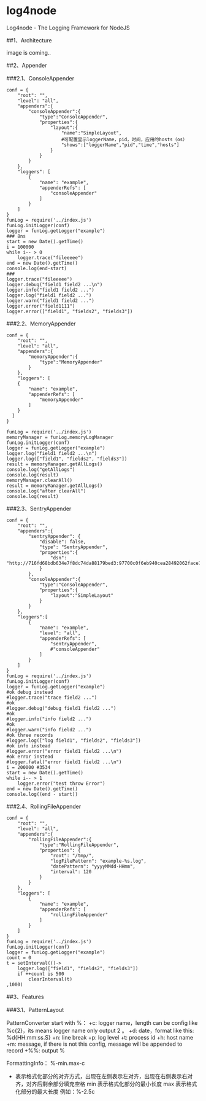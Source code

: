 # log4node
Log4node - The Logging Framework for NodeJS

##1、Architecture

image is coming..

##2、Appender

###2.1、ConsoleAppender

```
conf = {
    "root": "",
    "level": "all",
    "appenders":{
        "consoleAppender":{
            "type":"ConsoleAppender",
            "properties":{
                "layout":{
                    "name":"SimpleLayout",
                    #可配置显示loggerName，pid，时间，应用的hosts（os）
                    "shows":["loggerName","pid","time","hosts"]
                }
            }
        }
    },
    "loggers": [
        {
            "name": "example",
            "appenderRefs": [
                "consoleAppender"
            ]
        }
    ]
}
funLog = require('../index.js')
funLog.initLogger(conf)
logger = funLog.getLogger("example")
### 8ns
start = new Date().getTime()
i = 100000
while i-- > 0
    logger.trace("fileeeee")
end = new Date().getTime()
console.log(end-start)
###
logger.trace("fileeeee")
logger.debug("field1 field2 ...\n")
logger.info("field1 field2 ...")
logger.log("field1 field2 ...")
logger.warn("field1 field2 ...")
logger.error("field1111")
logger.error(["field1", "fields2", "fields3"])
```

###2.2、MemoryAppender

```
conf = {
    "root": "",
    "level": "all",
    "appenders":{
        "memoryAppender":{
            "type":"MemoryAppender"
        }
    },
    "loggers": [
    {
        "name": "example",
        "appenderRefs": [
            "memoryAppender"
        ]
    }
  ]
}

funLog = require('../index.js')
memoryManager = funLog.memoryLogManager
funLog.initLogger(conf)
logger = funLog.getLogger("example")
logger.log("field1 field2 ...\n")
logger.log(["field1", "fields2", "fields3"])
result = memoryManager.getAllLogs()
console.log("getAllLogs")
console.log(result)
memoryManager.clearAll()
result = memoryManager.getAllLogs()
console.log("after clearAll")
console.log(result)

```

###2.3、SentryAppender

```
conf = {
    "root": "",
    "appenders":{
        "sentryAppender": {
            "disable": false,
            "type": "SentryAppender",
            "properties":{
                "dsn": "http://716fd68bdb634e7f8dc74da88179bed3:97700c0f6eb940cea28492062face182@192.168.16.14:9000//7"
            }
        },
        "consoleAppender":{
            "type":"ConsoleAppender",
            "properties":{
                "layout":"SimpleLayout"
            }
        }
    },
    "loggers":[
        {
            "name": "example",
            "level": "all",
            "appenderRefs": [
                "sentryAppender",
                #"consoleAppender"
            ]
        }
    ]
}
funLog = require('../index.js')
funLog.initLogger(conf)
logger = funLog.getLogger("example")
#ok debug instead
#logger.trace("trace field2 ...")
#ok
#logger.debug("debug field1 field2 ...")
#ok
#logger.info("info field2 ...")
#ok
#logger.warn("info field2 ...")
#ok three records
#logger.log(["log field1", "fields2", "fields3"])
#ok info instead
#logger.error("error field1 field2 ...\n")
#ok error instead
#logger.fatal("error field1 field2 ...\n")
i = 200000 #3534
start = new Date().getTime()
while i-- > 1
    logger.error("test throw Error")
end = new Date().getTime()
console.log((end - start))
```

###2.4、RollingFileAppender

```
conf = {
    "root": "",
    "level": "all",
    "appenders":{
        "rollingFileAppender":{
            "type":"RollingFileAppender",
            "properties": {
                "root": "/tmp/",
                "logFilePattern": "example-%s.log",
                "datePattern": "yyyyMMdd-HHmm",
                "interval": 120
            }
        }
    },
    "loggers": [
        {
            "name": "example",
            "appenderRefs": [
                "rollingFileAppender"
            ]
        }
    ]
}
funLog = require('../index.js')
funLog.initLogger(conf)
logger = funLog.getLogger("example")
count = 0
t = setInterval(()->
    logger.log(["field1", "fields2", "fields3"])
    if ++count is 500
        clearInterval(t)
,1000)
```

##3、Features

###3.1、PatternLayout

PatternConverter start with %：
+c: logger name，length can be config like %c{2}，its means logger name only output 2 。
+d: date，format like this: %d{HH:mm:ss.S}
+n: line break
+p: log level
+t: process id
+h: host name
+m: message, if there is not this config, message will be appended to record
+%%: output %

FormattingInfo：
%-min.max-c
- 表示格式化部分的对齐方式，出现在左侧表示左对齐，出现在右侧表示右对齐，对齐后剩余部分填充空格
min 表示格式化部分的最小长度
max 表示格式化部分的最大长度
例如：%-2.5c